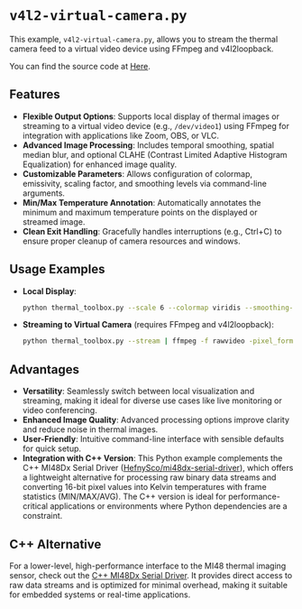 # `v4l2-virtual-camera.py`

This example, `v4l2-virtual-camera.py`, allows you to stream the thermal camera feed to a virtual video device using FFmpeg and v4l2loopback.

You can find the source code at [Here](https://github.com/MeridianInnovation/pysenxor/blob/main/example/v4l2-virtual-camera.py).

## Features

- **Flexible Output Options**: Supports local display of thermal images or streaming to a virtual video device (e.g., `/dev/video1`) using FFmpeg for integration with applications like Zoom, OBS, or VLC.
- **Advanced Image Processing**: Includes temporal smoothing, spatial median blur, and optional CLAHE (Contrast Limited Adaptive Histogram Equalization) for enhanced image quality.
- **Customizable Parameters**: Allows configuration of colormap, emissivity, scaling factor, and smoothing levels via command-line arguments.
- **Min/Max Temperature Annotation**: Automatically annotates the minimum and maximum temperature points on the displayed or streamed image.
- **Clean Exit Handling**: Gracefully handles interruptions (e.g., Ctrl+C) to ensure proper cleanup of camera resources and windows.

## Usage Examples

- **Local Display**:
  ```bash
  python thermal_toolbox.py --scale 6 --colormap viridis --smoothing-level 7
  ```
- **Streaming to Virtual Camera** (requires FFmpeg and v4l2loopback):
  ```bash
  python thermal_toolbox.py --stream | ffmpeg -f rawvideo -pixel_format rgb24 -video_size 640x480 -framerate 5 -i - -f v4l2 /dev/video1
  ```

## Advantages

- **Versatility**: Seamlessly switch between local visualization and streaming, making it ideal for diverse use cases like live monitoring or video conferencing.
- **Enhanced Image Quality**: Advanced processing options improve clarity and reduce noise in thermal images.
- **User-Friendly**: Intuitive command-line interface with sensible defaults for quick setup.
- **Integration with C++ Version**: This Python example complements the C++ MI48Dx Serial Driver ([HefnySco/mi48dx-serial-driver](https://github.com/HefnySco/mi48dx-serial-driver)), which offers a lightweight alternative for processing raw binary data streams and converting 16-bit pixel values into Kelvin temperatures with frame statistics (MIN/MAX/AVG). The C++ version is ideal for performance-critical applications or environments where Python dependencies are a constraint.

## C++ Alternative

For a lower-level, high-performance interface to the MI48 thermal imaging sensor, check out the [C++ MI48Dx Serial Driver](https://github.com/HefnySco/mi48dx-serial-driver). It provides direct access to raw data streams and is optimized for minimal overhead, making it suitable for embedded systems or real-time applications.
